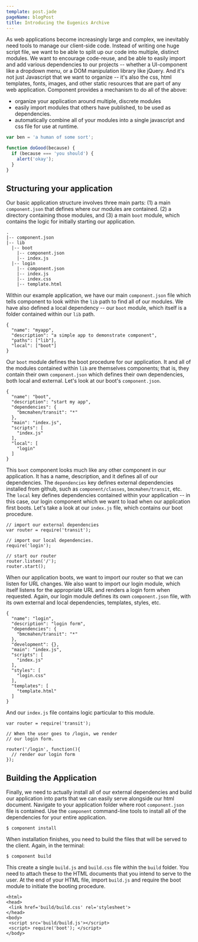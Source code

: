 ```yaml
---
template: post.jade
pageName: blogPost
title: Introducing the Eugenics Archive
---
```

As web applications become increasingly large and complex, we inevitably need tools to manage our client-side code. Instead of writing one huge script file, we want to be able to split up our code into multiple, distinct modules. We want to encourage code-reuse, and be able to easily import and add various dependencies to our projects -- whether a UI-component like a dropdown menu, or a DOM manipulation library like jQuery. And it's not just Javascript that we want to organize -- it's also the css, html templates, fonts, images, and other static resources that are part of any web application. Component provides a mechanism to do all of the above:

  - organize your application around multiple, discrete modules
  - easily import modules that others have published, to be used as dependencies.
  - automatically combine all of your modules into a single javascript and css file for use at runtime.

```javascript
var ben = 'a human of some sort';

function doGood(because) {
  if (because === 'you should') {
    alert('okay');
  }
}
```

## Structuring your application

Our basic application structure involves three main parts: (1) a main `component.json` that defines where our modules are contained. (2) a directory containing those modules, and (3) a main `boot` module, which contains the logic for initially starting our application.

    .
    |-- component.json
    |-- lib
      |-- boot
        |-- component.json
        |-- index.js
      |-- login
        |-- component.json
        |-- index.js
        |-- index.css
        |-- template.html

Within our example application, we have our main `component.json` file which tells component to look within the `lib` path to find all of our modules. We have also defined a local dependency -- our `boot` module, which itself is a folder contained within our `lib` path.

    {
      "name": "myapp",
      "description": "a simple app to demonstrate component",
      "paths": ["lib"],
      "local": ["boot"]
    }

Our `boot` module defines the boot procedure for our application. It and all of the modules contained within `lib` are themselves components; that is, they contain their own `component.json` which defines their own dependencies, both local and external. Let's look at our boot's `component.json`.

    {
      "name": "boot",
      "description": "start my app",
      "dependencies": {
        "bmcmahen/transit": "*"
      },
      "main": "index.js",
      "scripts": [
        "index.js"
      ],
      "local": [
        "login"
      ]
    }

This `boot` component looks much like any other component in our application. It has a name, description, and it defines all of our dependencies. The `dependencies` key defines external dependencies installed from github, such as `component/classes`, `bmcmahen/transit`, etc. The `local` key defines dependencies contained within your application -- in this case, our login component which we want to load when our application first boots. Let's take a look at our `index.js` file, which contains our boot procedure.

    // import our external dependencies
    var router = require('transit');

    // import our local dependencies.
    require('login');

    // start our router
    router.listen('/');
    router.start();

When our application boots, we want to import our router so that we can listen for URL changes. We also want to import our login module, which itself listens for the appropriate URL and renders a login form when requested. Again, our login module defines its own `component.json` file, with its own external and local dependencies, templates, styles, etc.

    {
      "name": "login",
      "description": "login form",
      "dependencies": {
        "bmcmahen/transit": "*"
      },
      "development": {},
      "main": "index.js",
      "scripts": [
        "index.js"
      ],
      "styles": [
        "login.css"
      ],
      "templates": [
        "template.html"
      ]
    }

And our `index.js` file contains logic particular to this module.

    var router = require('transit');

    // When the user goes to /login, we render
    // our login form.

    router('/login', function(){
      // render our login form
    });

## Building the Application

Finally, we need to actually install all of our external dependencies and build our application into parts that we can easily serve alongside our html document. Navigate to your application folder where root `component.json` file is contained. Use the `component` command-line tools to install all of the dependencies for your entire application.

    $ component install

When installation finishes, you need to build the files that will be served to the client. Again, in the terminal:

    $ component build

This create a single `build.js` and `build.css` file within the `build` folder. You need to attach these to the HTML documents that you intend to serve to the user. At the end of your HTML file, import `build.js` and require the boot module to initiate the booting procedure.

    <html>
    <head>
     <link href='build/build.css' rel='stylesheet'>
    </head>
    <body>
     <script src='build/build.js'></script>
     <script> require('boot'); </script>
    </body>

